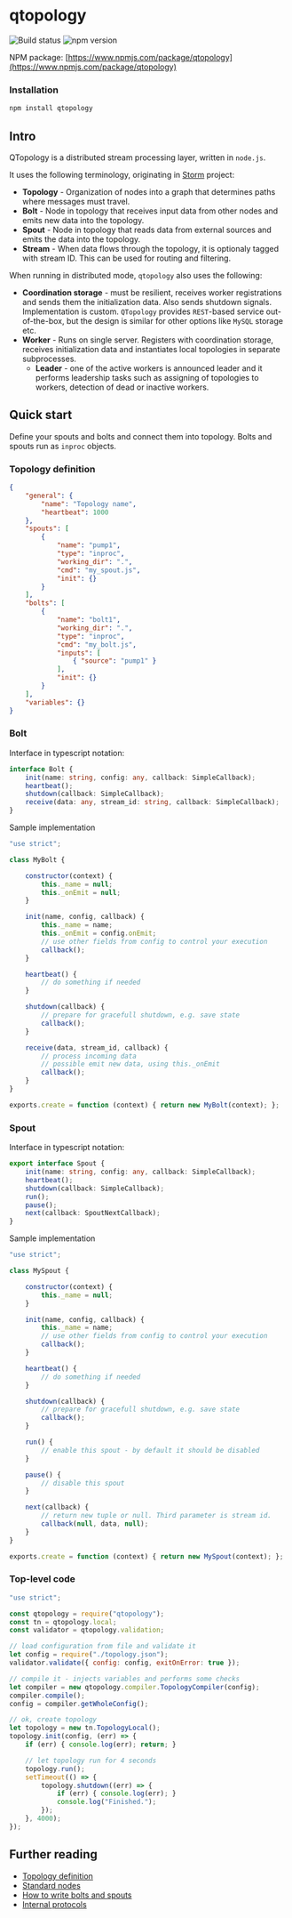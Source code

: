 # qtopology

![Build status](https://travis-ci.org/qminer/qtopology.svg?branch=master "Travis CI status")
![npm version](https://badge.fury.io/js/qtopology.svg "NPM version")

NPM package: [https://www.npmjs.com/package/qtopology](https://www.npmjs.com/package/qtopology)

### Installation

`````````````bash
npm install qtopology
`````````````

## Intro

QTopology is a distributed stream processing layer, written in `node.js`.

It uses the following terminology, originating in [Storm](http://storm.apache.org/) project:

- **Topology** - Organization of nodes into a graph that determines paths where messages must travel.
- **Bolt** - Node in topology that receives input data from other nodes and emits new data into the topology.
- **Spout** - Node in topology that reads data from external sources and emits the data into the topology.
- **Stream** - When data flows through the topology, it is optionaly tagged with stream ID. This can be used for routing and filtering.

When running in distributed mode, `qtopology` also uses the following:

- **Coordination storage** - must be resilient, receives worker registrations and sends them the initialization data. Also sends shutdown signals. Implementation is custom. `QTopology` provides `REST`-based service out-of-the-box, but the design is similar for other options like `MySQL` storage etc.
- **Worker** - Runs on single server. Registers with coordination storage, receives initialization data and instantiates local topologies in separate subprocesses.
    - **Leader** - one of the active workers is announced leader and it performs leadership tasks such as assigning of topologies to workers, detection of dead or inactive workers.

## Quick start

Define your spouts and bolts and connect them into topology. Bolts and spouts run as `inproc` objects.

### Topology definition

`````````````````````````json
{
    "general": {
        "name": "Topology name",
        "heartbeat": 1000
    },
    "spouts": [
        {
            "name": "pump1",
            "type": "inproc",
            "working_dir": ".",
            "cmd": "my_spout.js",
            "init": {}
        }
    ],
    "bolts": [
        {
            "name": "bolt1",
            "working_dir": ".",
            "type": "inproc",
            "cmd": "my_bolt.js",
            "inputs": [
                { "source": "pump1" }
            ],
            "init": {}
        }
    ],
    "variables": {}
}

`````````````````````````

### Bolt

Interface in typescript notation:

```````````````````````typescript
interface Bolt {
    init(name: string, config: any, callback: SimpleCallback);
    heartbeat();
    shutdown(callback: SimpleCallback);
    receive(data: any, stream_id: string, callback: SimpleCallback);
}
`````````````````````````````
Sample implementation

```````````````````````javascript
"use strict";

class MyBolt {

    constructor(context) {
        this._name = null;
        this._onEmit = null;
    }

    init(name, config, callback) {
        this._name = name;
        this._onEmit = config.onEmit;
        // use other fields from config to control your execution
        callback();
    }

    heartbeat() {
        // do something if needed
    }

    shutdown(callback) {
        // prepare for gracefull shutdown, e.g. save state
        callback();
    }

    receive(data, stream_id, callback) {
        // process incoming data
        // possible emit new data, using this._onEmit
        callback();
    }
}

exports.create = function (context) { return new MyBolt(context); };
```````````````````````

### Spout
Interface in typescript notation:

```````````````````````typescript
export interface Spout {
    init(name: string, config: any, callback: SimpleCallback);
    heartbeat();
    shutdown(callback: SimpleCallback);
    run();
    pause();
    next(callback: SpoutNextCallback);
}
`````````````````````````````

Sample implementation

```````````````````````javascript
"use strict";

class MySpout {

    constructor(context) {
        this._name = null;
    }

    init(name, config, callback) {
        this._name = name;
        // use other fields from config to control your execution
        callback();
    }

    heartbeat() {
        // do something if needed
    }

    shutdown(callback) {
        // prepare for gracefull shutdown, e.g. save state
        callback();
    }

    run() {
        // enable this spout - by default it should be disabled
    }

    pause() {
        // disable this spout
    }

    next(callback) {
        // return new tuple or null. Third parameter is stream id.
        callback(null, data, null);
    }
}

exports.create = function (context) { return new MySpout(context); };
```````````````````````

### Top-level code

``````````````````````javascript
"use strict";

const qtopology = require("qtopology");
const tn = qtopology.local;
const validator = qtopology.validation;

// load configuration from file and validate it
let config = require("./topology.json");
validator.validate({ config: config, exitOnError: true });

// compile it - injects variables and performs some checks
let compiler = new qtopology.compiler.TopologyCompiler(config);
compiler.compile();
config = compiler.getWholeConfig();

// ok, create topology
let topology = new tn.TopologyLocal();
topology.init(config, (err) => {
    if (err) { console.log(err); return; }

    // let topology run for 4 seconds
    topology.run();
    setTimeout(() => {
        topology.shutdown((err) => {
            if (err) { console.log(err); }
            console.log("Finished.");
        });
    }, 4000);
});
``````````````````````

## Further reading

- [Topology definition](topology-definition.md)
- [Standard nodes](std-nodes.md)
- [How to write bolts and spouts](how-to-write-bolts-and-spouts.md)
- [Internal protocols](protocols.md)
